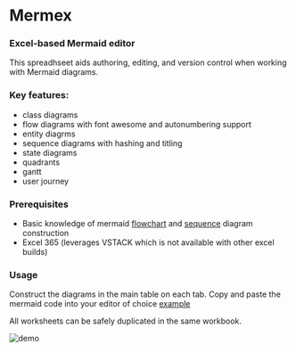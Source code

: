 # Mermex
### Excel-based Mermaid editor

This spreadhseet aids authoring, editing, and version control when working with Mermaid diagrams.

### Key features:
- class diagrams
- flow diagrams with font awesome and autonumbering support
- entity diagrms 
- sequence diagrams with hashing and titling
- state diagrams
- quadrants
- gantt
- user journey

### Prerequisites
- Basic knowledge of mermaid [flowchart]([url](https://mermaid.js.org/syntax/flowchart.html)) and [sequence]([url](https://mermaid.js.org/syntax/sequenceDiagram.html)) diagram construction
- Excel 365 (leverages VSTACK which is not available with other excel builds)

### Usage
Construct the diagrams in the main table on each tab.  Copy and paste the mermaid code into your editor of choice [example](https://mermaid.live/edit#pako:eNpVUTtPwzAQ_iuWJ5DShiaQthmQaFq6FIGAiaTDNbZji_ghx6Gqkvx3nJaBejp_j7vTdx0uNaE4xazWx5KDdWj3Xijk31OecSsaJ6HZo8nksd9Sh6RW9NSj1c1Wo4ZrY4Sqbi_61ShCWbcbZRQ5LtT3cKGys_9V0R6t8x0Yp83-P_N51D3a5OKN-_bXDLfUu55zBimDSQkWZWD3OMCSWgmC-NW70VBgx6mkBU59SSiDtnYFLtTgpdA6_XFSJU6dbWmAW0PA0bWAyoK8BjdEOG2xn1U3Hqw1EOq_HXYnM8ZU-UB8x1IrJqoRb23tYe6cadIwHOlpJRxvD9NSy7ARZMyU_yyTMImSBUQxTeYxPMQxKQ-z5YJF9zNG5nezCPAwBJie579cbnI-TYANqC-t5d9Swy-DyY2J)

All worksheets can be safely duplicated in the same workbook.

![demo](https://github.com/pgaljan/mermex/blob/main/mermex_demo.gif)
